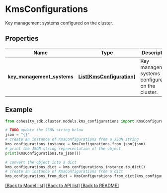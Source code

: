 # KmsConfigurations

Key management systems configured on the cluster.

## Properties

Name | Type | Description | Notes
------------ | ------------- | ------------- | -------------
**key_management_systems** | [**List[KmsConfiguration]**](KmsConfiguration.md) | Key management systems configured on the cluster. | [optional] 

## Example

```python
from cohesity_sdk.cluster.models.kms_configurations import KmsConfigurations

# TODO update the JSON string below
json = "{}"
# create an instance of KmsConfigurations from a JSON string
kms_configurations_instance = KmsConfigurations.from_json(json)
# print the JSON string representation of the object
print(KmsConfigurations.to_json())

# convert the object into a dict
kms_configurations_dict = kms_configurations_instance.to_dict()
# create an instance of KmsConfigurations from a dict
kms_configurations_from_dict = KmsConfigurations.from_dict(kms_configurations_dict)
```
[[Back to Model list]](../README.md#documentation-for-models) [[Back to API list]](../README.md#documentation-for-api-endpoints) [[Back to README]](../README.md)


